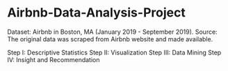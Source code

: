 # Airbnb-Data-Analysis-Project

Dataset: Airbnb in Boston, MA (January 2019 - September 2019).
Source: The original data was scraped from Airbnb website and made available.

Step I: Descriptive Statistics
Step II: Visualization
Step III: Data Mining
Step IV: Insight and Recommendation
